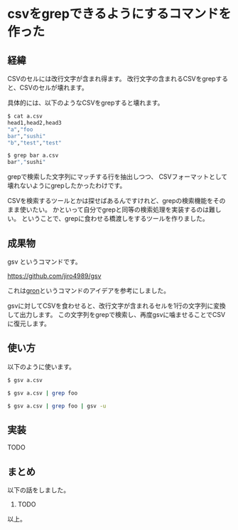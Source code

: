 # csvをgrepできるようにするコマンドを作った

## 経緯

CSVのセルには改行文字が含まれ得ます。
改行文字の含まれるCSVをgrepすると、CSVのセルが壊れます。

具体的には、以下のようなCSVをgrepすると壊れます。

```bash
$ cat a.csv
head1,head2,head3
"a","foo
bar","sushi"
"b","test","test"

$ grep bar a.csv
bar","sushi"
```

grepで検索した文字列にマッチする行を抽出しつつ、
CSVフォーマットとして壊れないようにgrepしたかったわけです。

CSVを検索するツールとかは探せばあるんですけれど、grepの検索機能をそのまま使いたい。
かといって自分でgrepと同等の検索処理を実装するのは難しい。
ということで、grepに食わせる橋渡しをするツールを作りました。

## 成果物

gsv というコマンドです。

https://github.com/jiro4989/gsv

これは[gron](https://github.com/tomnomnom/gron)というコマンドのアイデアを参考にしました。

gsvに対してCSVを食わせると、改行文字が含まれるセルを1行の文字列に変換して出力します。
この文字列をgrepで検索し、再度gsvに噛ませることでCSVに復元します。

## 使い方

以下のように使います。

```bash
$ gsv a.csv

$ gsv a.csv | grep foo

$ gsv a.csv | grep foo | gsv -u
```

## 実装

TODO

## まとめ

以下の話をしました。

1. TODO

以上。
